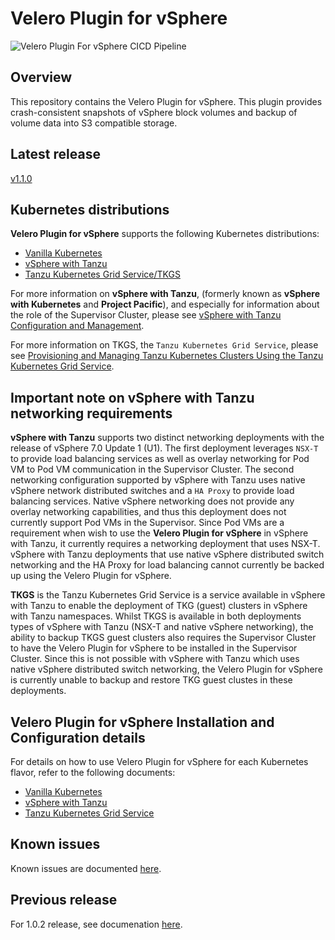 # Velero Plugin for vSphere

![Velero Plugin For vSphere CICD Pipeline](https://github.com/vmware-tanzu/velero-plugin-for-vsphere/workflows/Velero%20Plugin%20For%20vSphere%20CICD%20Pipeline/badge.svg)

## Overview

This repository contains the Velero Plugin for vSphere.  This plugin provides crash-consistent snapshots of vSphere block volumes and backup of volume data into S3 compatible storage.

## Latest release

[v1.1.0](https://github.com/vmware-tanzu/velero-plugin-for-vsphere/releases/tag/v1.1.0)

## Kubernetes distributions

**Velero Plugin for vSphere** supports the following Kubernetes distributions:

- [Vanilla Kubernetes](https://github.com/kubernetes/kubernetes)
- [vSphere with Tanzu](https://blogs.vmware.com/vsphere/2019/08/introducing-project-pacific.html)
- [Tanzu Kubernetes Grid Service/TKGS](https://blogs.vmware.com/vsphere/2020/03/vsphere-7-tanzu-kubernetes-clusters.html)

For more information on **vSphere with Tanzu**, (formerly known as **vSphere with Kubernetes** and **Project Pacific**), and especially for information about the role of the Supervisor Cluster, please see [vSphere with Tanzu Configuration and Management](https://docs.vmware.com/en/VMware-vSphere/7.0/vmware-vsphere-with-kubernetes/GUID-152BE7D2-E227-4DAA-B527-557B564D9718.html).

For more information on TKGS, the ```Tanzu Kubernetes Grid Service```, please see [Provisioning and Managing Tanzu Kubernetes Clusters Using the Tanzu Kubernetes Grid Service](https://docs.vmware.com/en/VMware-vSphere/7.0/vmware-vsphere-with-kubernetes/GUID-7E00E7C2-D1A1-4F7D-9110-620F30C02547.html).

## Important note on vSphere with Tanzu networking requirements

**vSphere with Tanzu** supports two distinct networking deployments with the release of vSphere 7.0 Update 1 (U1). The first deployment leverages ```NSX-T``` to provide load balancing services as well as overlay networking for Pod VM to Pod VM communication in the Supervisor Cluster. The second networking configuration supported by vSphere with Tanzu uses native vSphere network distributed switches and a ```HA Proxy``` to provide load balancing services. Native vSphere networking does not provide any overlay networking capabilities, and thus this deployment does not currently support Pod VMs in the Supervisor. Since Pod VMs are a requirement when wish to use the **Velero Plugin for vSphere** in vSphere with Tanzu, it currently requires a networking deployment that uses NSX-T. vSphere with Tanzu deployments that use native vSphere distributed switch networking and the HA Proxy for load balancing cannot currently be backed up using the Velero Plugin for vSphere.

**TKGS** is the Tanzu Kubernetes Grid Service is a service available in vSphere with Tanzu to enable the deployment of TKG (guest) clusters in vSphere with Tanzu namespaces. Whilst TKGS is available in both deployments types of vSphere with Tanzu (NSX-T and native vSphere networking), the ability to backup TKGS guest clusters also requires the Supervisor Cluster to have the Velero Plugin for vSphere to be installed in the Supervisor Cluster. Since this is not possible with vSphere with Tanzu which uses native vSphere distributed switch networking, the Velero Plugin for vSphere is currently unable to backup and restore TKG guest clustes in these deployments.

## Velero Plugin for vSphere Installation and Configuration details

For details on how to use Velero Plugin for vSphere for each Kubernetes flavor, refer to the following documents:

- [Vanilla Kubernetes](docs/vanilla.md)
- [vSphere with Tanzu](docs/supervisor.md)
- [Tanzu Kubernetes Grid Service](docs/guest.md)

## Known issues

Known issues are documented [here](docs/known_issues.md).

## Previous release

For 1.0.2 release, see documenation [here](https://github.com/vmware-tanzu/velero-plugin-for-vsphere/tree/v1.0.2).
